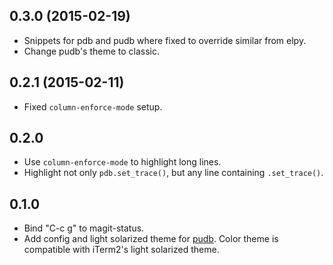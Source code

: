 ## 0.3.0 (2015-02-19)

* Snippets for pdb and pudb where fixed to override similar from elpy.
* Change pudb's theme to classic.

## 0.2.1 (2015-02-11)

* Fixed `column-enforce-mode` setup.

## 0.2.0

* Use `column-enforce-mode` to highlight long lines.
* Highlight not only `pdb.set_trace()`, but any line
  containing `.set_trace()`.

## 0.1.0

* Bind "C-c g" to magit-status.
* Add config and light solarized theme for [pudb][]. Color theme is compatible with iTerm2's light solarized theme.

[pudb]: https://pypi.python.org/pypi/pudb
